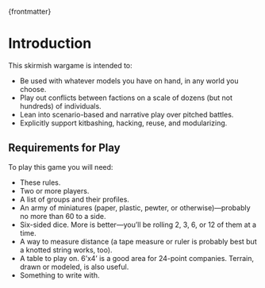 {frontmatter}

# Introduction

This skirmish wargame is intended to:

* Be used with whatever models you have on hand, in any world you choose.
* Play out conflicts between factions on a scale of dozens (but not hundreds) of individuals.
* Lean into scenario-based and narrative play over pitched battles.
* Explicitly support kitbashing, hacking, reuse, and modularizing.

## Requirements for Play

To play this game you will need:

* These rules.
* Two or more players.
* A list of groups and their profiles.
* An army of miniatures (paper, plastic, pewter, or otherwise)—probably no more than 60 to a side.
* Six-sided dice. More is better—you’ll be rolling 2, 3, 6, or 12 of them at a time.
* A way to measure distance (a tape measure or ruler is probably best but a knotted string works, too).
* A table to play on. 6’x4’ is a good area for 24-point companies. Terrain, drawn or modeled, is also useful.
* Something to write with.
